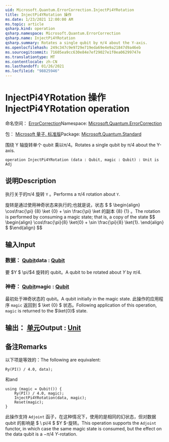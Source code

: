 ```yaml
---
uid: Microsoft.Quantum.ErrorCorrection.InjectPi4YRotation
title: InjectPi4YRotation 操作
ms.date: 1/23/2021 12:00:00 AM
ms.topic: article
qsharp.kind: operation
qsharp.namespace: Microsoft.Quantum.ErrorCorrection
qsharp.name: InjectPi4YRotation
qsharp.summary: Rotates a single qubit by π/4 about the Y-axis.
ms.openlocfilehash: 249c347c9e9729e719eda69e4e9a21847d9a46eb
ms.sourcegitcommit: 71605ea9cc630e84e7ef29027e1f0ea06299747e
ms.translationtype: MT
ms.contentlocale: zh-CN
ms.lasthandoff: 01/26/2021
ms.locfileid: "98825946"
---
```

# <a name="injectpi4yrotation-operation"></a><span data-ttu-id="dc996-102">InjectPi4YRotation 操作</span><span class="sxs-lookup"><span data-stu-id="dc996-102">InjectPi4YRotation operation</span></span>

<span data-ttu-id="dc996-103">命名空间： [ErrorCorrection](xref:Microsoft.Quantum.ErrorCorrection)</span><span class="sxs-lookup"><span data-stu-id="dc996-103">Namespace: [Microsoft.Quantum.ErrorCorrection](xref:Microsoft.Quantum.ErrorCorrection)</span></span>

<span data-ttu-id="dc996-104">包： [Microsoft 量子. 标准版](https://nuget.org/packages/Microsoft.Quantum.Standard)</span><span class="sxs-lookup"><span data-stu-id="dc996-104">Package: [Microsoft.Quantum.Standard](https://nuget.org/packages/Microsoft.Quantum.Standard)</span></span>


<span data-ttu-id="dc996-105">围绕 Y 轴旋转单个 qubit 乘以π/4。</span><span class="sxs-lookup"><span data-stu-id="dc996-105">Rotates a single qubit by π/4 about the Y-axis.</span></span>

```qsharp
operation InjectPi4YRotation (data : Qubit, magic : Qubit) : Unit is Adj
```


## <a name="description"></a><span data-ttu-id="dc996-106">说明</span><span class="sxs-lookup"><span data-stu-id="dc996-106">Description</span></span>

<span data-ttu-id="dc996-107">执行关于的π/4 旋转 `Y` 。</span><span class="sxs-lookup"><span data-stu-id="dc996-107">Performs a π/4 rotation about `Y`.</span></span>

<span data-ttu-id="dc996-108">旋转是通过使用神奇状态来执行的;也就是说，状态 $ $ \begin{align} \cos\frac{\pi} {8} \ket {0} + \sin \frac{\pi} \ket 的副本 {8} {1} 。</span><span class="sxs-lookup"><span data-stu-id="dc996-108">The rotation is performed by consuming a magic state; that is, a copy of the state $$ \begin{align} \cos\frac{\pi}{8} \ket{0} + \sin \frac{\pi}{8} \ket{1}.</span></span>
<span data-ttu-id="dc996-109">\end{align} $ $</span><span class="sxs-lookup"><span data-stu-id="dc996-109">\end{align} $$</span></span>

## <a name="input"></a><span data-ttu-id="dc996-110">输入</span><span class="sxs-lookup"><span data-stu-id="dc996-110">Input</span></span>

### <a name="data--qubit"></a><span data-ttu-id="dc996-111">数据： [Qubit](xref:microsoft.quantum.lang-ref.qubit)</span><span class="sxs-lookup"><span data-stu-id="dc996-111">data : [Qubit](xref:microsoft.quantum.lang-ref.qubit)</span></span>

<span data-ttu-id="dc996-112">要 $Y $ \pi/$4 旋转的 qubit。</span><span class="sxs-lookup"><span data-stu-id="dc996-112">A qubit to be rotated about $Y$ by $\pi / 4$.</span></span>


### <a name="magic--qubit"></a><span data-ttu-id="dc996-113">神奇： [Qubit](xref:microsoft.quantum.lang-ref.qubit)</span><span class="sxs-lookup"><span data-stu-id="dc996-113">magic : [Qubit](xref:microsoft.quantum.lang-ref.qubit)</span></span>

<span data-ttu-id="dc996-114">最初处于神奇状态的 qubit。</span><span class="sxs-lookup"><span data-stu-id="dc996-114">A qubit initially in the magic state.</span></span> <span data-ttu-id="dc996-115">此操作的应用程序 `magic` 返回到 $ \ket {0} $ 状态。</span><span class="sxs-lookup"><span data-stu-id="dc996-115">Following application of this operation, `magic` is returned to the $\ket{0}$ state.</span></span>



## <a name="output--unit"></a><span data-ttu-id="dc996-116">输出： [单元](xref:microsoft.quantum.lang-ref.unit)</span><span class="sxs-lookup"><span data-stu-id="dc996-116">Output : [Unit](xref:microsoft.quantum.lang-ref.unit)</span></span>



## <a name="remarks"></a><span data-ttu-id="dc996-117">备注</span><span class="sxs-lookup"><span data-stu-id="dc996-117">Remarks</span></span>

<span data-ttu-id="dc996-118">以下项是等效的：</span><span class="sxs-lookup"><span data-stu-id="dc996-118">The following are equivalent:</span></span>

```qsharp
Ry(PI() / 4.0, data);
```

<span data-ttu-id="dc996-119">和</span><span class="sxs-lookup"><span data-stu-id="dc996-119">and</span></span>

```qsharp
using (magic = Qubit()) {
    Ry(PI() / 4.0, magic);
    InjectPi4YRotation(data, magic);
    Reset(magic);
}
```

<span data-ttu-id="dc996-120">此操作支持 `Adjoint` 函子，在这种情况下，使用的是相同的幻状态，但对数据 qubit 的影响是 $ \ pi/4 $ $Y $-旋转。</span><span class="sxs-lookup"><span data-stu-id="dc996-120">This operation supports the `Adjoint` functor, in which case the same magic state is consumed, but the effect on the data qubit is a $-\pi/4$ $Y$-rotation.</span></span>